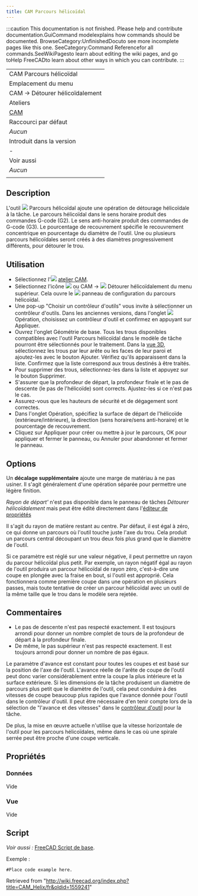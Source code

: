 ```yaml
---
title: CAM Parcours hélicoïdal
---
```

:::caution
This documentation is not finished. Please help and contribute documentation.GuiCommand modelexplains how commands should be documented. BrowseCategory:UnfinishedDocuto see more incomplete pages like this one. SeeCategory:Command Referencefor all commands.SeeWikiPagesto learn about editing the wiki pages, and go toHelp FreeCADto learn about other ways in which you can contribute.
:::

|  |
| --- |
| CAM Parcours hélicoïdal |
| Emplacement du menu |
| CAM → Détourer hélicoïdalement |
| Ateliers |
| [CAM](/CAM_Workbench/fr "CAM Workbench/fr") |
| Raccourci par défaut |
| *Aucun* |
| Introduit dans la version |
| - |
| Voir aussi |
| *Aucun* |
|  |

## Description

L'outil ![](/images/CAM_Helix.svg) Parcours hélicoïdal ajoute une opération de détourage hélicoïdale à la tâche. Le parcours hélicoïdal dans le sens horaire produit des commandes G-code (G2). Le sens anti-horaire produit des commandes de G-code (G3). Le pourcentage de recouvrement spécifie le recouvrement concentrique en pourcentage du diamètre de l'outil. Une ou plusieurs parcours hélicoïdales seront créés à des diamètres progressivement différents, pour détourer le trou.

## Utilisation

* Sélectionnez l'![](/images/Workbench_CAM.svg) [atelier CAM](/CAM_Workbench/fr "CAM Workbench/fr").
* Sélectionnez l'icône ![](/images/CAM_Helix.svg) ou CAM → ![](/images/CAM_Helix.svg) Détourer hélicoïdalement du menu supérieur. Cela ouvre le ![](/images/CAM_Helix.svg) panneau de configuration du parcours hélicoïdal.
* Une pop-up "Choisir un contrôleur d'outils" vous invite à sélectionner un contrôleur d'outils. Dans les anciennes versions, dans l'onglet ![](/images/CAM_Helix.svg) Opération, choisissez un contrôleur d'outil et confirmez en appuyant sur Appliquer.
* Ouvrez l'onglet Géométrie de base. Tous les trous disponibles compatibles avec l'outil Parcours hélicoïdal dans le modèle de tâche pourront être sélectionnés pour le traitement. Dans la [vue 3D](/3D_view/fr "3D view/fr"), sélectionnez les trous par leur arête ou les faces de leur paroi et ajoutez-les avec le bouton Ajouter. Vérifiez qu'ils apparaissent dans la liste. Confirmez que la liste correspond aux trous destinés à être traités.
* Pour supprimer des trous, sélectionnez-les dans la liste et appuyez sur le bouton Supprimer.
* S'assurer que la profondeur de départ, la profondeur finale et le pas de descente (le pas de l'hélicoïde) sont corrects. Ajustez-les si ce n'est pas le cas.
* Assurez-vous que les hauteurs de sécurité et de dégagement sont correctes.
* Dans l'onglet Opération, spécifiez la surface de départ de l'hélicoïde (extérieure/intérieure), la direction (sens horaire/sens anti-horaire) et le pourcentage de recouvrement.
* Cliquez sur Appliquer pour créer ou mettre à jour le parcours, OK pour appliquer et fermer le panneau, ou Annuler pour abandonner et fermer le panneau.

## Options

Un **décalage supplémentaire** ajoute une marge de matériau à ne pas usiner. Il s'agit généralement d'une opération séparée pour permettre une légère finition.

*Rayon de départ'* n'est pas disponible dans le panneau de tâches *Détourer hélicoïdalement* mais peut être édité directement dans l'[éditeur de propriétés](/Property_editor/fr "Property editor/fr")

Il s'agit du rayon de matière restant au centre. Par défaut, il est égal à zéro, ce qui donne un parcours où l'outil touche juste l'axe du trou. Cela produit un parcours central découpant un trou deux fois plus grand que le diamètre de l'outil.

Si ce paramètre est réglé sur une valeur négative, il peut permettre un rayon du parcour hélicoïdal plus petit. Par exemple, un rayon négatif égal au rayon de l'outil produira un parcour hélicoïdal de rayon zéro, c'est-à-dire une coupe en plongée avec la fraise en bout, si l'outil est approprié. Cela fonctionnera comme première coupe dans une opération en plusieurs passes, mais toute tentative de créer un parcour hélicoïdal avec un outil de la même taille que le trou dans le modèle sera rejetée.

## Commentaires

* Le pas de descente n'est pas respecté exactement. Il est toujours arrondi pour donner un nombre complet de tours de la profondeur de départ à la profondeur finale.
* De même, le pas supérieur n'est pas respecté exactement. Il est toujours arrondi pour donner un nombre de pas égaux.

Le paramètre d'avance est constant pour toutes les coupes et est basé sur la position de l'axe de l'outil. L'avance réelle de l'arête de coupe de l'outil peut donc varier considérablement entre la coupe la plus intérieure et la surface extérieure. Si les dimensions de la tâche produisent un diamètre de parcours plus petit que le diamètre de l'outil, cela peut conduire à des vitesses de coupe beaucoup plus rapides que l'avance donnée pour l'outil dans le contrôleur d'outil. Il peut être nécessaire d'en tenir compte lors de la sélection de "l'avance et des vitesses" dans le [contrôleur d'outil](/CAM_ToolController/fr "CAM ToolController/fr") pour la tâche.

De plus, la mise en œuvre actuelle n'utilise que la vitesse horizontale de l'outil pour les parcours hélicoïdales, même dans le cas où une spirale serrée peut être proche d'une coupe verticale.

## Propriétés

### Données

Vide

### Vue

Vide

## Script

*Voir aussi :* [FreeCAD Script de base](/FreeCAD_Scripting_Basics/fr "FreeCAD Scripting Basics/fr").

Exemple :

```
#Place code example here.

```

Retrieved from "<http://wiki.freecad.org/index.php?title=CAM_Helix/fr&oldid=1559241>"